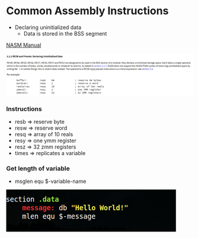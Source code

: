 # Common Assembly Instructions

* Declaring uninitialized data
    * Data is stored in the BSS segment

[NASM Manual](https://nasm.us/doc/nasmdoc3.html)

<kbd><img src="https://github.com/billburn/assembly/blob/master/Instructions/Screen-Captures/Uninitialized-Data-01.png" /></kbd>

### Instructions
* resb => reserve byte
* resw => reserve word
* resq => array of 10 reals
* resy => one ymm register
* resz => 32 zmm registers
* times => replicates a variable

### Get length of variable
* msglen equ $-variable-name

<kbd><img src="https://github.com/billburn/assembly/blob/master/Instructions/Screen-Captures/message-len-01.png" /></kbd>